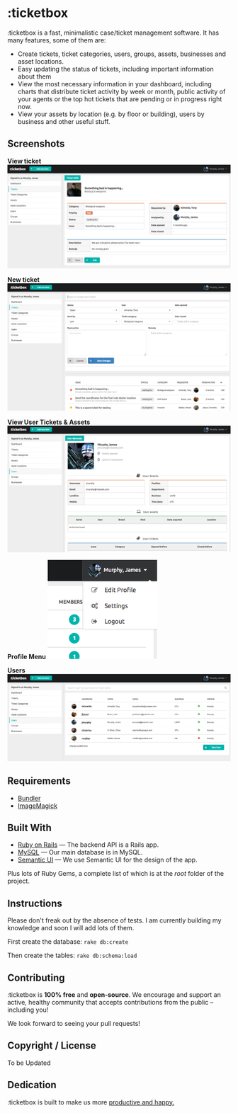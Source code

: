 # :ticketbox

:ticketbox is a fast, minimalistic case/ticket management software. It has many features, some of them are:

 - Create tickets, ticket categories, users, groups, assets, businesses and asset locations.
 - Easy updating the status of tickets, including important information about them
 - View the most necessary information in your dashboard, including charts that distribute ticket activity by week or month, public activity of your agents or the top hot tickets that are pending or in progress right now.
 - View your assets by location (e.g. by floor or building), users by business and other useful stuff.

## Screenshots

__View ticket__
![View ticket](screenshots/ticketbox_1.png)

__New ticket__
![View ticket](screenshots/ticketbox_2.png)

__View User Tickets & Assets__
![View User Data](screenshots/ticketbox_3.png)

__Profile Menu__
![Profile Menu](screenshots/ticketbox_4.png)

__Users__
![Users View](screenshots/ticketbox_5.png)

## Requirements

* [Bundler](http://gembundler.com)
* [ImageMagick](http://www.imagemagick.org/script/install-source.php)

## Built With

- [Ruby on Rails](https://github.com/rails/rails) &mdash; The backend API is a Rails app.
- [MySQL](http://www.mysql.com/) &mdash; Our main database is in MySQL.
- [Semantic UI](http://semantic-ui.com) &mdash; We use Semantic UI for the design of the app.

Plus lots of Ruby Gems, a complete list of which is at the *root* folder of the project.

## Instructions

Please don't freak out by the absence of tests. I am currently building my knowledge and soon I will add lots of them.

First create the database:
` rake db:create `

Then create the tables:
 `rake db:schema:load`

## Contributing

:ticketbox is **100% free** and **open-source**. We encourage and support an active, healthy community that accepts contributions from the public &ndash; including you!

We look forward to seeing your pull requests!

## Copyright / License

To be Updated

## Dedication

:ticketbox is built to make us more [productive and happy.]()
